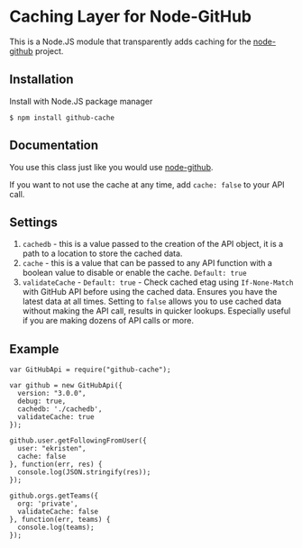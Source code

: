 # Caching Layer for Node-GitHub

This is a Node.JS module that transparently adds caching for the [node-github](https://github.com/mikedeboer/node-github) project.

## Installation

Install with Node.JS package manager

```
$ npm install github-cache
```

## Documentation

You use this class just like you would use [node-github](https://github.com/mikedeboer/node-github). 

If you want to not use the cache at any time, add `cache: false` to your API call.

## Settings

1. `cachedb` - this is a value passed to the creation of the API object, it is a path to a location to store the cached data.
2. `cache` - this is a value that can be passed to any API function with a boolean value to disable or enable the cache. `Default: true`
3. `validateCache` - `Default: true` - Check cached etag using `If-None-Match` with GitHub API before using the cached data. Ensures you have the latest data at all times. Setting to `false` allows you to use cached data without making the API call, results in quicker lookups. Especially useful if you are making dozens of API calls or more.

## Example

```
var GitHubApi = require("github-cache");

var github = new GitHubApi({
  version: "3.0.0",
  debug: true,
  cachedb: './cachedb',
  validateCache: true
});

github.user.getFollowingFromUser({
  user: "ekristen",
  cache: false
}, function(err, res) {
  console.log(JSON.stringify(res));
});

github.orgs.getTeams({
  org: 'private',
  validateCache: false
}, function(err, teams) {
  console.log(teams);
});

```
